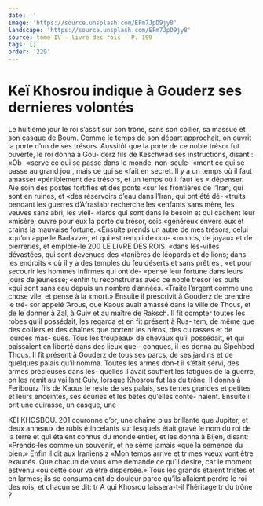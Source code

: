 ```yaml
---
date: ''
image: 'https://source.unsplash.com/EFm7JpD9jy8'
landscape: 'https://source.unsplash.com/EFm7JpD9jy8'
source: tome IV - livre des rois - P. 199
tags: []
order: '229'
---
```


# Keï Khosrou indique à Gouderz ses dernieres volontés

Le huitième jour le roi s’assit sur son trône, sans
son collier, sa massue et son casque de Boum. Comme le temps de son départ approchait, on ouvrit la porte d’un de ses trésors. Aussitôt que la porte
de ce noble trésor fut ouverte, le roi donna à Gou- derz fils de Keschwad ses instructions, disant : «Ob- «serve ce qui se passe dans le monde, non-seule- «ment ce qui se passe au grand jour, mais ce qui se «fait en secret. Il y a un temps où il faut amasser «péniblement des trésors, et un temps où il faut les
« dépenser. Aie soin des postes fortifiés et des ponts «sur les frontières de I’Iran, qui sont en ruines, et
«des réservoirs d’eau dans l’Iran, qui ont été dé-
«truits pendant les guerres d’Afrasiab; recherche les «enfants sans mère, les veuves sans abri, les vieil- «lards qui sont dans le besoin et qui cachent leur «misère; ouvre pour eux la porte du trésor, sois «généreux envers eux et crains la mauvaise fortune. «Ensuite prends un autre de mes trésors, celui «qu’on appelle Badavver, et qui est rempli de cou- «ronncs, de joyaux et de pierreries, et emploie-le
200 LE LIVRE DES ROIS.
«dans les-villes dévastées, qui sont devenues des «tanières de léopards et de lions; dans les endroits
« où il y a des temples du feu déserts et sans prêtres , «et pour secourir les hommes infirmes qui ont dé- «pensé leur fortune dans leurs jours de jeunesse; «enfin tu reconstruiras avec ce noble trésor les puits «qui sont sans eau depuis un nombre d’années. «Traite l’argent comme une chose vile, et pense à la
«mort.»
Ensuite il prescrivit à Gouderz de prendre le tré-
sor appelé ’Arous, que Kaous avait amassé dans la
ville de Thous, et de le donner à Zal, à Guiv et au maître de Raksch. Il fit compter toutes les robes qu’il possédait, les regarda et en fit présent à Rus-
tem, de même que des colliers et des chaînes que portent les héros, des cuirasses et de lourdes mas- sues. Tous les troupeaux de chevaux qu’il possédait,
et qui paissaient en liberté dans des lieux quel- conques, il les donna au Sipehbed Thous. Il fit
présent à Gouderz de tous ses parcs, de ses jardins
et de quelques palais qu’il nomma. Toutes les armes don-t il s’était servi, des armes précieuses dans les-
quelles il avait souffert les fatigues de la guerre, on les remit au vaillant Guiv, lorsque Khosrou fut las du trône. Il donna à Feribourz fils de Kaous le reste de ses palais, ses tentes grandes et petites et leurs enceintes, ses écuries et les bêtes qu’elles conte-
naient. Ensuite il prit une cuirasse, un casque, une

KEÏ KHOSBOU. 201 couronne d’or, une chaîne plus brillante que Jupiter,
et deux anneaux de rubis étincelants sur lesquels était gravé le nom du roi de la terre et qui étaient connus du monde entier, et les donna à Bijen, disant: «Prends-les comme un souvenir, et ne sème jamais «que la semence du bien.»
Enfin il dit aux Iraniens z «Mon temps arrive et tr mes vœux vont être exaucés. Que chacun de vous «me demande ce qu’il désire, car le moment estvenu
«où cette cour va être dispersée.» Tous les grands étaient tristes et en larmes; ils se consumaient de douleur parce qu’ils allaient perdre le roi des rois, et chacun se dit: tr A qui Khosrou laissera-t-il l’héritage
tr du trône ?
